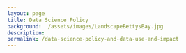 ```yaml
---
layout: page
title: Data Science Policy
background:  /assets/images/LandscapeBettysBay.jpg
description: 
permalink: /data-science-policy-and-data-use-and-impact
---
```


